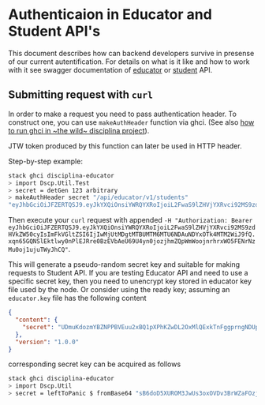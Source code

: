 # Authenticaion in Educator and Student API's

This document describes how can backend developers survive in presense of our current autentification. For details on what is it like and how to work with it see swagger documentation of [educator](/specs/disciplina/educator/api/educator.yaml) or [student](/specs/disciplina/educator/api/student.yaml) API.

## Submitting request with `curl`

In order to make a request you need to pass authentication header. To construct one, you can use `makeAuthHeader` function via ghci.
(See also [how to run ghci in ~the wild~ disciplina project](/docs/build-with-ghci.md)).

JTW token produced by this function can later be used in HTTP header.

Step-by-step example:

```bash
stack ghci disciplina-educator
> import Dscp.Util.Test
> secret = detGen 123 arbitrary
> makeAuthHeader secret "/api/educator/v1/students"
"eyJhbGciOiJFZERTQSJ9.eyJkYXQiOnsiYWRQYXRoIjoiL2FwaS9lZHVjYXRvci92MS9zdHVkZW50cyIsImFkVGltZSI6IjIwMjUtMDgtMTBUMTM6MTU6NDAuNDYxOTk4MTM2WiJ9fQ.xqn65GQNSlEktlwy0nPlEJRre0BzEVbAeU69U4yn0jozjhmZQpWmWoojnrhrxWO5FENrNzMu0oj1ujuTWyJhCQ"
```

Then execute your `curl` request with appended `-H "Authorization: Bearer eyJhbGciOiJFZERTQSJ9.eyJkYXQiOnsiYWRQYXRoIjoiL2FwaS9lZHVjYXRvci92MS9zdHVkZW50cyIsImFkVGltZSI6IjIwMjUtMDgtMTBUMTM6MTU6NDAuNDYxOTk4MTM2WiJ9fQ.xqn65GQNSlEktlwy0nPlEJRre0BzEVbAeU69U4yn0jozjhmZQpWmWoojnrhrxWO5FENrNzMu0oj1ujuTWyJhCQ"`.

This will generate a pseudo-random secret key and suitable for making requests to Student API. If you are testing Educator API and need to use a specific secret key, then you need to unencrypt key stored in educator key file used by the node. Or consider using the ready key; assuming an `educator.key` file has the following content


```json
{
  "content": {
    "secret": "UDmuKdozmYBZNPPBVEuu2xBQ1pXPhKZwDL2OxMlQExkTnFggprngNDUpBF5wSXReXmjDROuiHG5tUbKmmBFJGVAlt0M="
  },
  "version": "1.0.0"
}
```

corresponding secret key can be acquired as follows

```bash
stack ghci disciplina-educator
> import Dscp.Util
> secret = leftToPanic $ fromBase64 "sB6doD5XUROM3JwUs3oxOVDv3BrWZaFOzjGS1h1MTxc="
```
